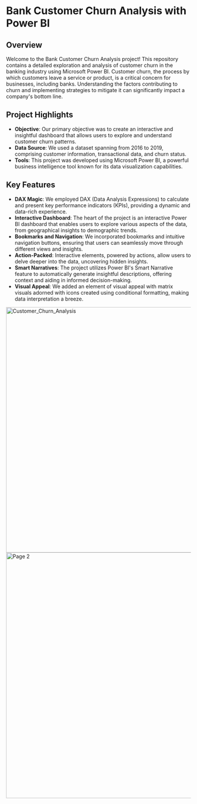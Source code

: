# Bank Customer Churn Analysis with Power BI

## Overview

Welcome to the Bank Customer Churn Analysis project! This repository contains a detailed exploration and analysis of customer churn in the banking industry using Microsoft Power BI. Customer churn, the process by which customers leave a service or product, is a critical concern for businesses, including banks. Understanding the factors contributing to churn and implementing strategies to mitigate it can significantly impact a company's bottom line.

## Project Highlights

- **Objective**: Our primary objective was to create an interactive and insightful dashboard that allows users to explore and understand customer churn patterns.
- **Data Source**: We used a dataset spanning from 2016 to 2019, comprising customer information, transactional data, and churn status.
- **Tools**: This project was developed using Microsoft Power BI, a powerful business intelligence tool known for its data visualization capabilities.

## Key Features

- **DAX Magic**: We employed DAX (Data Analysis Expressions) to calculate and present key performance indicators (KPIs), providing a dynamic and data-rich experience.
- **Interactive Dashboard**: The heart of the project is an interactive Power BI dashboard that enables users to explore various aspects of the data, from geographical insights to demographic trends.
- **Bookmarks and Navigation**: We incorporated bookmarks and intuitive navigation buttons, ensuring that users can seamlessly move through different views and insights.
- **Action-Packed**: Interactive elements, powered by actions, allow users to delve deeper into the data, uncovering hidden insights.
- **Smart Narratives**: The project utilizes Power BI's Smart Narrative feature to automatically generate insightful descriptions, offering context and aiding in informed decision-making.
- **Visual Appeal**: We added an element of visual appeal with matrix visuals adorned with icons created using conditional formatting, making data interpretation a breeze.




<img width="669" alt="Customer_Churn_Analysis" src="https://github.com/khushiagrawal22/Bank_Customer_Churn_Analysis/assets/131536733/8478359e-8c07-4f3d-95d4-0f5a4642b4b5">



<img width="670" alt="Page 2" src="https://github.com/khushiagrawal22/Bank_Customer_Churn_Analysis/assets/131536733/f893685d-b346-449c-af0f-2a2f582b0426">





